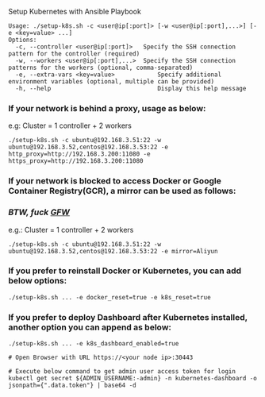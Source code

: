 Setup Kubernetes with Ansible Playbook

```shell
Usage: ./setup-k8s.sh -c <user@ip[:port]> [-w <user@ip[:port],...>] [-e <key=value> ...]
Options:
  -c, --controller <user@ip[:port]>   Specify the SSH connection pattern for the controller (required)
  -w, --workers <user@ip[:port],...>  Specify the SSH connection patterns for the workers (optional, comma-separated)
  -e, --extra-vars <key=value>            Specify additional environment variables (optional, multiple can be provided)
  -h, --help                              Display this help message
```

### If your network is behind a proxy, usage as below:
e.g: Cluster = 1 controller + 2 workers 
```shell
./setup-k8s.sh -c ubuntu@192.168.3.51:22 -w ubuntu@192.168.3.52,centos@192.168.3.53:22 -e http_proxy=http://192.168.3.200:11080 -e https_proxy=http://192.168.3.200:11080
```

### If your network is blocked to access Docker or Google Container Registry(GCR), a mirror can be used as follows:
### *BTW, fuck [GFW](https://zh.wikipedia.org/wiki/%E9%98%B2%E7%81%AB%E9%95%BF%E5%9F%8E)*
e.g.: Cluster = 1 controller + 2 workers
```shell
./setup-k8s.sh -c ubuntu@192.168.3.51:22 -w ubuntu@192.168.3.52,centos@192.168.3.53:22 -e mirror=Aliyun
```

### If you prefer to reinstall Docker or Kubernetes, you can add below options:
```shell
./setup-k8s.sh ... -e docker_reset=true -e k8s_reset=true
```

### If you prefer to deploy Dashboard after Kubernetes installed, another option you can append as below:
```shell
./setup-k8s.sh ... -e k8s_dashboard_enabled=true

# Open Browser with URL https://<your node ip>:30443

# Execute below command to get admin user access token for login
kubectl get secret ${ADMIN_USERNAME:-admin} -n kubernetes-dashboard -o jsonpath={".data.token"} | base64 -d
```
